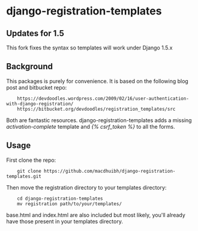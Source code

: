 # django-registration-templates

## Updates for 1.5

This fork fixes the syntax so templates will work under Django 1.5.x

## Background

This packages is purely for convenience. It is based on the following blog post and bitbucket repo:

		https://devdoodles.wordpress.com/2009/02/16/user-authentication-with-django-registration/
		https://bitbucket.org/devdoodles/registration_templates/src

Both are fantastic resources. django-registration-templates adds a missing _activation-complete_ template and _{% csrf_token %}_ to all the forms.

## Usage

First clone the repo:

		git clone https://github.com/macdhuibh/django-registration-templates.git

Then move the registration directory to your templates directory:

		cd django-registration-templates
		mv registration path/to/your/templates/

base.html and index.html are also included but most likely, you'll already have those present in your templates directory.

